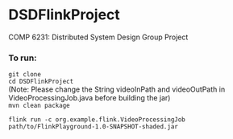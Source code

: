 # DSDFlinkProject
COMP 6231: Distributed System Design Group Project

### To run:
`git clone`\
`cd DSDFlinkProject`\
(Note: Please change the String videoInPath and videoOutPath in VideoProcessingJob.java before building the jar) \
`mvn clean package`

`flink run -c org.example.flink.VideoProcessingJob path/to/FlinkPlayground-1.0-SNAPSHOT-shaded.jar`
